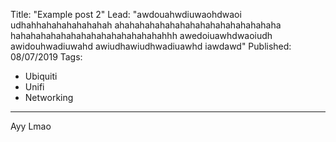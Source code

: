 Title: "Example post 2"
Lead: "awdouahwdiuwaohdwaoi udhahhahahahahahahah ahahahahahahahahahahahahahahahaha hahahahahahahahahahahahahahahahhh awedoiuawhdwaoiudh awidouhwadiuwahd awiudhawiudhwadiuawhd iawdawd"
Published: 08/07/2019
Tags:
- Ubiquiti
- Unifi
- Networking
---
Ayy Lmao